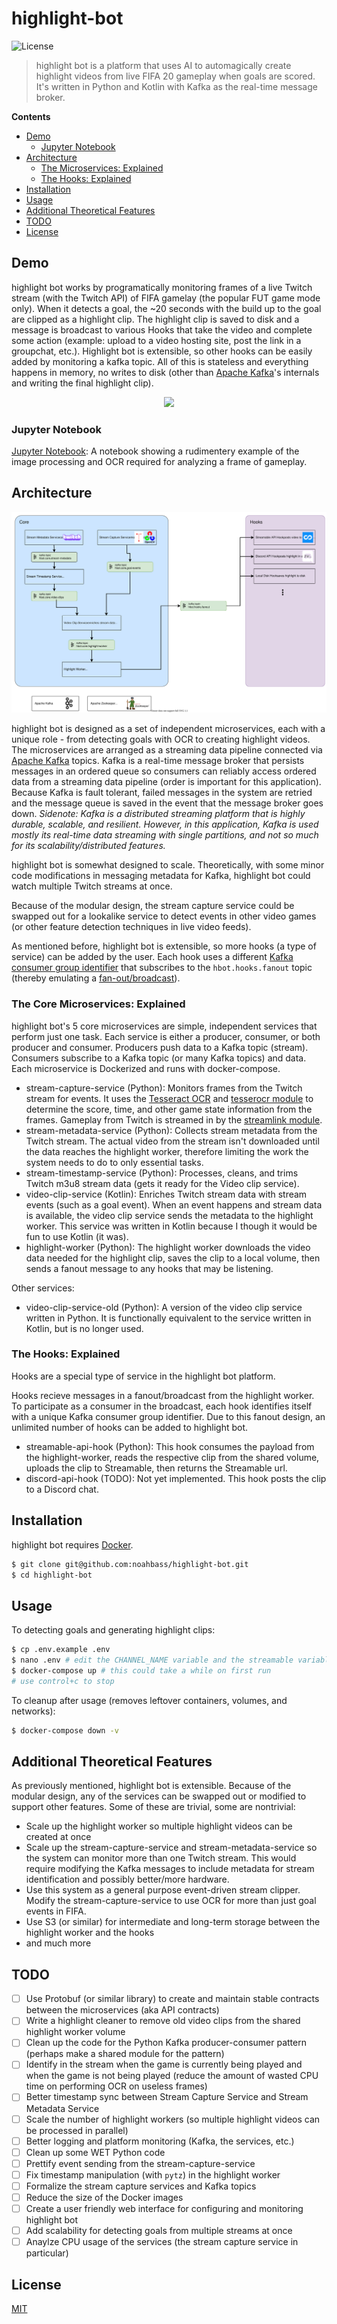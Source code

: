 # highlight-bot

![License](https://img.shields.io/github/license/noahbass/highlight-bot)

> highlight bot is a platform that uses AI to automagically create highlight videos from live FIFA 20 gameplay when goals are scored. It's written in Python and Kotlin with Kafka as the real-time message broker.

**Contents**

- [Demo](#demo)
  - [Jupyter Notebook](#jupyter-notebook)
- [Architecture](#architecture)
    - [The Microservices: Explained](#the-microservices-explained)
    - [The Hooks: Explained](#the-hooks-explained)
- [Installation](#installation)
- [Usage](#usage)
- [Additional Theoretical Features](#additional-theoretical-features)
- [TODO](#todo)
- [License](#license)

## Demo

highlight bot works by programatically monitoring frames of a live Twitch stream (with the Twitch API) of FIFA gamelay (the popular FUT game mode only). When it detects a goal, the ~20 seconds with the build up to the goal are clipped as a highlight clip. The highlight clip is saved to disk and a message is broadcast to various Hooks that take the video and complete some action (example: upload to a video hosting site, post the link in a groupchat, etc.). Highlight bot is extensible, so other hooks can be easily added by monitoring a kafka topic. All of this is stateless and everything happens in memory, no writes to disk (other than [Apache Kafka](https://kafka.apache.org/documentation/#introduction)'s internals and writing the final highlight clip).

<p align="center">
  <a href="https://assets.noahbass.com/highlight-bot-demo.mp4" target="_blank">
    <img src="https://s3.us-east-2.amazonaws.com/assets.noahbass.com/thumbnail.jpg" />
  </a>
</p>

### Jupyter Notebook

[Jupyter Notebook](https://colab.research.google.com/drive/1HMqXU__RH-Q7XgvqvEOlkHwx7U-I4M23?usp=sharing): A notebook showing a rudimentery example of the image processing and OCR required for analyzing a frame of gameplay.

## Architecture

<p align="center">
  <img src="./architecture.svg" />
</p>

highlight bot is designed as a set of independent microservices, each with a unique role - from detecting goals with OCR to creating highlight videos. The microservices are arranged as a streaming data pipeline connected via [Apache Kafka](https://kafka.apache.org/documentation/#introduction) topics. Kafka is a real-time message broker that persists messages in an ordered queue so consumers can reliably access ordered data from a streaming data pipeline (order is important for this application). Because Kafka is fault tolerant, failed messages in the system are retried and the message queue is saved in the event that the message broker goes down. *Sidenote: Kafka is a distributed streaming platform that is highly durable, scalable, and resilient. However, in this application, Kafka is used mostly its real-time data streaming with single partitions, and not so much for its scalability/distributed features.*

highlight bot is somewhat designed to scale. Theoretically, with some minor code modifications in messaging metadata for Kafka, highlight bot could watch multiple Twitch streams at once.

Because of the modular design, the stream capture service could be swapped out for a lookalike service to detect events in other video games (or other feature detection techniques in live video feeds).

As mentioned before, highlight bot is extensible, so more hooks (a type of service) can be added by the user. Each hook uses a different [Kafka consumer group identifier](https://kafka.apache.org/documentation/#intro_consumers) that subscribes to the `hbot.hooks.fanout` topic (thereby emulating a [fan-out/broadcast](https://en.wikipedia.org/wiki/Fan-out_(software))).

### The Core Microservices: Explained

highlight bot's 5 core microservices are simple, independent services that perform just one task. Each service is either a producer, consumer, or both producer and consumer. Producers push data to a Kafka topic (stream). Consumers subscribe to a Kafka topic (or many Kafka topics) and data. Each microservice is Dockerized and runs with docker-compose.

- stream-capture-service (Python): Monitors frames from the Twitch stream for events. It uses the [Tesseract OCR](https://github.com/tesseract-ocr/tesseract) and [tesserocr module](https://github.com/sirfz/tesserocr) to determine the score, time, and other game state information from the frames. Gameplay from Twitch is streamed in by the [streamlink module](https://streamlink.github.io/).
- stream-metadata-service (Python): Collects stream metadata from the Twitch stream. The actual video from the stream isn't downloaded until the data reaches the highlight worker, therefore limiting the work the system needs to do to only essential tasks.
- stream-timestamp-service (Python): Processes, cleans, and trims Twitch m3u8 stream data (gets it ready for the Video clip service).
- video-clip-service (Kotlin): Enriches Twitch stream data with stream events (such as a goal event). When an event happens and stream data is available, the video clip service sends the metadata to the highlight worker. This service was written in Kotlin because I though it would be fun to use Kotlin (it was).
- highlight-worker (Python): The highlight worker downloads the video data needed for the highlight clip, saves the clip to a local volume, then sends a fanout message to any hooks that may be listening.

Other services:

- video-clip-service-old (Python): A version of the video clip service written in Python. It is functionally equivalent to the service written in Kotlin, but is no longer used.

### The Hooks: Explained

Hooks are a special type of service in the highlight bot platform.

Hooks recieve messages in a fanout/broadcast from the highlight worker. To participate as a consumer in the broadcast, each hook identifies itself with a unique Kafka consumer group identifier. Due to this fanout design, an unlimited number of hooks can be added to highlight bot.

- streamable-api-hook (Python): This hook consumes the payload from the highlight-worker, reads the respective clip from the shared volume, uploads the clip to Streamable, then returns the Streamable url.
- discord-api-hook (TODO): Not yet implemented. This hook posts the clip to a Discord chat.

## Installation

highlight bot requires [Docker](https://www.docker.com/products/docker-desktop).

```sh
$ git clone git@github.com:noahbass/highlight-bot.git
$ cd highlight-bot
```

## Usage

To detecting goals and generating highlight clips:

```sh
$ cp .env.example .env
$ nano .env # edit the CHANNEL_NAME variable and the streamable variables (if using the streamable api hook)
$ docker-compose up # this could take a while on first run
# use control+c to stop
```

To cleanup after usage (removes leftover containers, volumes, and networks):

```sh
$ docker-compose down -v
```

## Additional Theoretical Features

As previously mentioned, highlight bot is extensible. Because of the modular design, any of the services can be swapped out or modified to support other features. Some of these are trivial, some are nontrivial:

- Scale up the highlight worker so multiple highlight videos can be created at once
- Scale up the stream-capture-service and stream-metadata-service so the system can monitor more than one Twitch stream. This would require modifying the Kafka messages to include metadata for stream identification and possibly better/more hardware.
- Use this system as a general purpose event-driven stream clipper. Modify the stream-capture-service to use OCR for more than just goal events in FIFA.
- Use S3 (or similar) for intermediate and long-term storage between the highlight worker and the hooks
- and much more

## TODO

- [ ] Use Protobuf (or similar library) to create and maintain stable contracts between the microservices (aka API contracts)
- [ ] Write a highlight cleaner to remove old video clips from the shared highlight worker volume
- [ ] Clean up the code for the Python Kafka producer-consumer pattern (perhaps make a shared module for the pattern)
- [ ] Identify in the stream when the game is currently being played and when the game is not being played (reduce the amount of wasted CPU time on performing OCR on useless frames)
- [ ] Better timestamp sync between Stream Capture Service and Stream Metadata Service
- [ ] Scale the number of highlight workers (so multiple highlight videos can be processed in parallel)
- [ ] Better logging and platform monitoring (Kafka, the services, etc.)
- [ ] Clean up some WET Python code
- [ ] Prettify event sending from the stream-capture-service
- [ ] Fix timestamp manipulation (with `pytz`) in the highlight worker
- [ ] Formalize the stream capture services and Kafka topics
- [ ] Reduce the size of the Docker images
- [ ] Create a user friendly web interface for configuring and monitoring highlight bot
- [ ] Add scalability for detecting goals from multiple streams at once
- [ ] Anaylze CPU usage of the services (the stream capture service in particular)

## License

[MIT](LICENSE)
